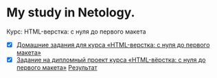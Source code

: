 # My study in Netology.
Курс: HTML-верстка: с нуля до первого макета
- [x] [Домашние задания для курса «HTML-верстка: с нуля до первого макета»](https://github.com/a-naraikin/netology_html-2-homeworks)  
- [x] [Задание на дипломный проект курса «HTML-вёрстка: с нуля до первого макета»](https://github.com/a-naraikin/netology_html-2-diploma) [Результат](https://codepen.io/N-Anna/pen/PoPweYd)
